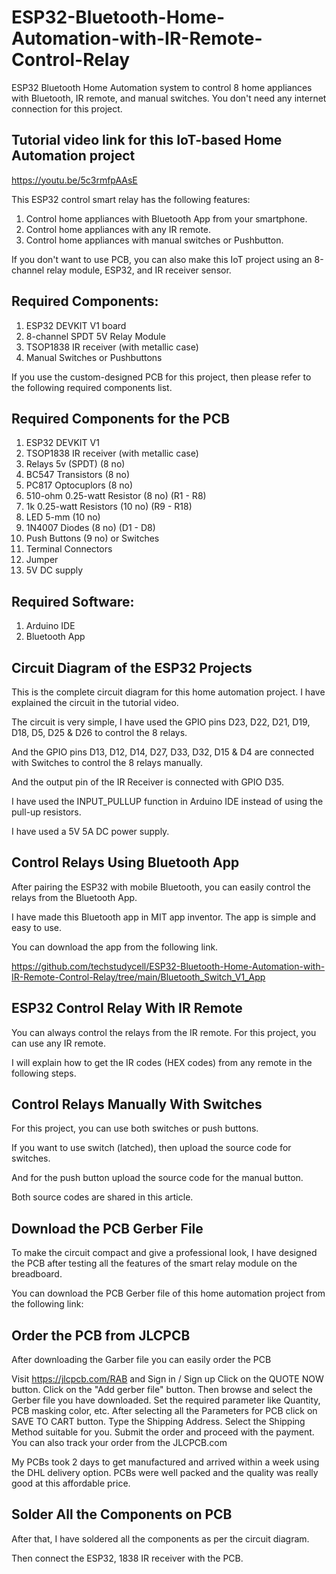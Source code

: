 # ESP32-Bluetooth-Home-Automation-with-IR-Remote-Control-Relay
ESP32 Bluetooth Home Automation system to control 8 home appliances with Bluetooth, IR remote, and manual switches. You don't need any internet connection for this project.

## Tutorial video link for this IoT-based Home Automation project
https://youtu.be/5c3rmfpAAsE

This ESP32 control smart relay has the following features:

1. Control home appliances with Bluetooth App from your smartphone.
2. Control home appliances with any IR remote.
3. Control home appliances with manual switches or Pushbutton.


If you don't want to use PCB, you can also make this IoT project using an 8-channel relay module, ESP32, and IR receiver sensor.

## Required Components:
1. ESP32 DEVKIT V1 board
2. 8-channel SPDT 5V Relay Module
3. TSOP1838 IR receiver (with metallic case)
4. Manual Switches or Pushbuttons

If you use the custom-designed PCB for this project, then please refer to the following required components list.

## Required Components for the PCB
1. ESP32 DEVKIT V1
2. TSOP1838 IR receiver (with metallic case)
3. Relays 5v (SPDT) (8 no)
4. BC547 Transistors (8 no)
5. PC817 Optocuplors (8 no)
6. 510-ohm 0.25-watt Resistor (8 no) (R1 - R8)
7. 1k 0.25-watt Resistors (10 no) (R9 - R18)
8. LED 5-mm (10 no)
9. 1N4007 Diodes (8 no) (D1 - D8)
10. Push Buttons (9 no) or Switches
11. Terminal Connectors
12. Jumper
13. 5V DC supply

## Required Software:
1. Arduino IDE
2. Bluetooth App

## Circuit Diagram of the ESP32 Projects
This is the complete circuit diagram for this home automation project. I have explained the circuit in the tutorial video.

The circuit is very simple, I have used the GPIO pins D23, D22, D21, D19, D18, D5, D25 & D26 to control the 8 relays.

And the GPIO pins D13, D12, D14, D27, D33, D32, D15 & D4 are connected with Switches to control the 8 relays manually.

And the output pin of the IR Receiver is connected with GPIO D35.

I have used the INPUT_PULLUP function in Arduino IDE instead of using the pull-up resistors.

I have used a 5V 5A DC power supply.

## Control Relays Using Bluetooth App
After pairing the ESP32 with mobile Bluetooth, you can easily control the relays from the Bluetooth App.

I have made this Bluetooth app in MIT app inventor. The app is simple and easy to use.

You can download the app from the following link.

https://github.com/techstudycell/ESP32-Bluetooth-Home-Automation-with-IR-Remote-Control-Relay/tree/main/Bluetooth_Switch_V1_App

## ESP32 Control Relay With IR Remote
You can always control the relays from the IR remote. For this project, you can use any IR remote.

I will explain how to get the IR codes (HEX codes) from any remote in the following steps.

## Control Relays Manually With Switches
For this project, you can use both switches or push buttons.

If you want to use switch (latched), then upload the source code for switches.

And for the push button upload the source code for the manual button.

Both source codes are shared in this article.

## Download the PCB Gerber File
To make the circuit compact and give a professional look, I have designed the PCB after testing all the features of the smart relay module on the breadboard.

You can download the PCB Gerber file of this home automation project from the following link:


## Order the PCB from JLCPCB
After downloading the Garber file you can easily order the PCB

Visit https://jlcpcb.com/RAB and Sign in / Sign up
Click on the QUOTE NOW button.
Click on the "Add gerber file" button. Then browse and select the Gerber file you have downloaded.
Set the required parameter like Quantity, PCB masking color, etc.
After selecting all the Parameters for PCB click on SAVE TO CART button.
Type the Shipping Address.
Select the Shipping Method suitable for you.
Submit the order and proceed with the payment.
You can also track your order from the JLCPCB.com

My PCBs took 2 days to get manufactured and arrived within a week using the DHL delivery option. PCBs were well packed and the quality was really good at this affordable price.

## Solder All the Components on PCB
After that, I have soldered all the components as per the circuit diagram.

Then connect the ESP32, 1838 IR receiver with the PCB.

